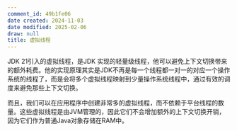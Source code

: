 ```yaml
---
comment_id: 49b1fe06
date created: 2024-11-03
date modified: 2025-02-06
draw: null
title: 虚拟线程
---
```

JDK 21引入的虚拟线程，是JDK 实现的轻量级线程，他可以避免上下文切换带来的额外耗费。他的实现原理其实是JDK不再是每一个线程都一对一的对应一个操作系统的线程了，而是会将多个虚拟线程映射到少量操作系统线程中，通过有效的调度来避免那些上下文切换。

而且，我们可以在应用程序中创建非常多的虚拟线程，而不依赖于平台线程的数量。这些虚拟线程是由JVM管理的，因此它们不会增加额外的上下文切换开销，因为它们作为普通Java对象存储在RAM中。
